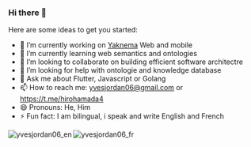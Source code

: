 ### Hi there 👋



Here are some ideas to get you started:

- 🔭 I’m currently working on [Yaknema](https://yakname.com) Web and mobile 
- 🌱 I’m currently learning web semantics and ontologies
- 👯 I’m looking to collaborate on building efficient software architectre
- 🤔 I’m looking for help with ontologie and knowledge database
- 💬 Ask me about Flutter, Javascript or Golang
- 📫 How to reach me: yvesjordan06@gmail.com or https://t.me/hirohamada4
- 😄 Pronouns: He, Him
- ⚡ Fun fact: I am bilingual, i speak and write English and French


<img align="left" src="https://github-readme-stats.vercel.app/api?username=yvesjordan06&show_icons=true&locale=en" alt="yvesjordan06_en" />
<img align="left" src="https://github-readme-stats.vercel.app/api?username=yvesjordan06&show_icons=true&locale=fr" alt="yvesjordan06_fr" />
